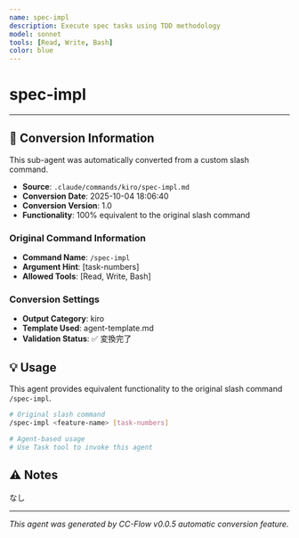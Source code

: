 ```yaml
---
name: spec-impl
description: Execute spec tasks using TDD methodology
model: sonnet
tools: [Read, Write, Bash]
color: blue
---
```


# spec-impl



---

## 🔄 Conversion Information

This sub-agent was automatically converted from a custom slash command.

- **Source**: `.claude/commands/kiro/spec-impl.md`
- **Conversion Date**: 2025-10-04 18:06:40
- **Conversion Version**: 1.0
- **Functionality**: 100% equivalent to the original slash command

### Original Command Information

- **Command Name**: `/spec-impl`
- **Argument Hint**: <feature-name> [task-numbers]
- **Allowed Tools**: [Read, Write, Bash]

### Conversion Settings

- **Output Category**: kiro
- **Template Used**: agent-template.md
- **Validation Status**: ✅ 変換完了

## 💡 Usage

This agent provides equivalent functionality to the original slash command `/spec-impl`.

```bash
# Original slash command
/spec-impl <feature-name> [task-numbers]

# Agent-based usage
# Use Task tool to invoke this agent
```

## ⚠️ Notes

なし

---

_This agent was generated by CC-Flow v0.0.5 automatic conversion feature._

